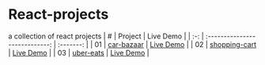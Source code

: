 # React-projects
a collection of react projects
|  #  |            Project             | Live Demo |
| :-: | :----------------------------: | :-------: |
| 01  | [car-bazaar](https://github.com/haman1/React-projects/tree/main/car-bazaar) | [Live Demo](https://carbazaar.netlify.app/) |
| 02  | [shopping-cart](https://github.com/haman1/React-projects/tree/main/cart) | [Live Demo](https://carrttt.netlify.app/) |
| 03  | [uber-eats](https://github.com/haman1/React-projects/tree/main/uber-eats) | [Live Demo](https://eats.netlify.app/) |
